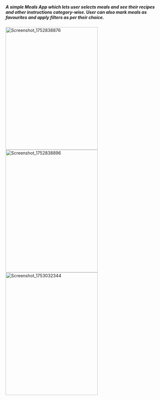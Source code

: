 ##### A simple Meals App which lets user selects meals and see their recipes and other instructions category-wise. User can also mark meals as favourites and apply filters as per their choice.


<img width="300" height="400" alt="Screenshot_1752838876" src="https://github.com/user-attachments/assets/90d3e46e-e672-461b-9731-cc37be3a0150" />

<img width="300" height="400" alt="Screenshot_1752838896" src="https://github.com/user-attachments/assets/38e2e2f2-0031-4fec-b5bd-dded185b5251" />

<img width="300" height="400" alt="Screenshot_1753032344" src="https://github.com/user-attachments/assets/b381d0ed-762c-44bb-8b15-3434989b086a" />


